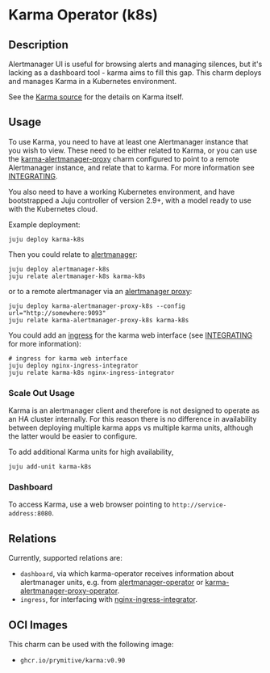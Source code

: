 # Karma Operator (k8s)

## Description

Alertmanager UI is useful for browsing alerts and managing silences, but it's
lacking as a dashboard tool - karma aims to fill this gap. This charm deploys
and manages Karma in a Kubernetes environment.

See the [Karma source][Karma source] for the details on Karma itself.

## Usage

To use Karma, you need to have at least one Alertmanager instance that you wish
to view. These need to be either related to Karma, or you can use the
[karma-alertmanager-proxy][Karma alertmanager proxy operator] charm configured
to point to a remote Alertmanager instance, and relate that to karma. For more
information see [INTEGRATING](INTEGRATING.md).

You also need to have a working Kubernetes environment, and have bootstrapped a
Juju controller of version 2.9+, with a model ready to use with the Kubernetes
cloud.

Example deployment:

```shell
juju deploy karma-k8s
```

Then you could relate to [alertmanager][Alertmanager operator]:
```shell
juju deploy alertmanager-k8s
juju relate alertmanager-k8s karma-k8s
```

or to a remote alertmanager via an
[alertmanager proxy][Karma alertmanager proxy operator]:

```shell
juju deploy karma-alertmanager-proxy-k8s --config url="http://somewhere:9093"
juju relate karma-alertmanager-proxy-k8s karma-k8s
```

You could add an [ingress][Ingress operator] for the karma web interface (see
[INTEGRATING](INTEGRATING.md) for more information):

```shell
# ingress for karma web interface
juju deploy nginx-ingress-integrator
juju relate karma-k8s nginx-ingress-integrator
```

### Scale Out Usage
Karma is an alertmanager client and therefore is not designed to operate as an
HA cluster internally. For this reason there is no difference in availability
between deploying multiple karma apps vs multiple karma units, although the
latter would be easier to configure.

To add additional Karma units for high availability,

```shell
juju add-unit karma-k8s
```

### Dashboard
To access Karma, use a web browser pointing to `http://service-address:8080`.


## Relations
Currently, supported relations are:
- `dashboard`, via which karma-operator receives information about alertmanager
  units, e.g. from [alertmanager-operator][Alertmanager operator] or
  [karma-alertmanager-proxy-operator][Karma alertmanager proxy operator].
- `ingress`, for interfacing with [nginx-ingress-integrator][Ingress operator].

## OCI Images
This charm can be used with the following image:
- `ghcr.io/prymitive/karma:v0.90`


[Karma source]: https://github.com/prymitive/karma
[Alertmanager operator]: https://charmhub.io/alertmanager-k8s
[Karma alertmanager proxy operator]: https://charmhub.io/karma-alertmanager-proxy-k8s
[gh:Alertmanager operator]: https://github.com/canonical/alertmanager-operator
[gh:Karma alertmanager proxy operator]: https://github.com/canonical/karma-alertmanager-proxy-operator
[Ingress operator]: https://charmhub.io/nginx-ingress-integrator
